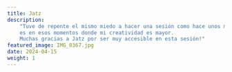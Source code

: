 ```yaml
---
title: Jatz
description:
    "Tuve de repente el mismo miedo a hacer una sesión como hace unos meses, fue muy gratificante porque,
    es en esos momentos donde mi creatividad es mayor.
    Muchas gracias a Jatz por ser muy accesible en esta sesión!"
featured_image: IMG_0367.jpg
date: 2024-04-15
weight: 1
---
```

